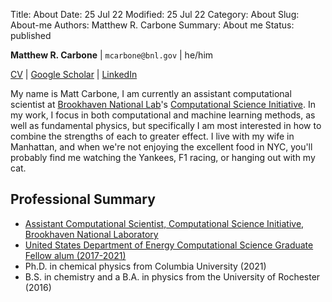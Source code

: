 Title: About
Date: 25 Jul 22
Modified: 25 Jul 22
Category: About
Slug: About-me
Authors: Matthew R. Carbone
Summary: About me
Status: published

**Matthew R. Carbone** | `mcarbone@bnl.gov` | he/him

[CV](../docs/CV_Carbone.pdf) | [Google Scholar](https://scholar.google.com/citations?user=DAyj0b8AAAAJ&hl=en) | [LinkedIn](https://www.linkedin.com/in/carbonematthew/) 

My name is Matt Carbone, I am currently an assistant computational scientist at [Brookhaven National Lab](https://www.bnl.gov/world/)'s [Computational Science Initiative](https://www.bnl.gov/compsci/). In my work, I focus in both computational and machine learning methods, as well as fundamental physics, but specifically I am most interested in how to combine the strengths of each to greater effect. I live with my wife in Manhattan, and when we're not enjoying the excellent food in NYC, you'll probably find me watching the Yankees, F1 racing, or hanging out with my cat.

<!-- [Academic](../pages/Academic-history.html) -->


## Professional Summary
* [Assistant Computational Scientist, Computational Science Initiative, Brookhaven National Laboratory](https://www.bnl.gov/staff/mcarbone)
* [United States Department of Energy Computational Science Graduate Fellow alum (2017-2021)](https://www.krellinst.org/csgf/alumni/profile?n=carbone2017)
* Ph.D. in chemical physics from Columbia University (2021)
* B.S. in chemistry and a B.A. in physics from the University of Rochester (2016)

